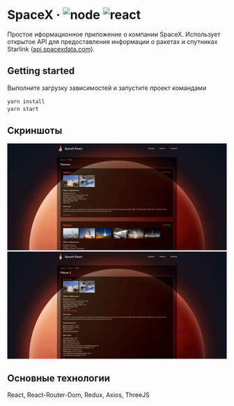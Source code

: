 # SpaceX &middot; ![node](https://img.shields.io/badge/node-v14.19.0-blue) ![react](https://img.shields.io/badge/react-17.0.2-blue)

Простое иформационное приложение о компании SpaceX. Использует открытое API для предоставления информации о ракетах и спутниках Starlink ([api.spacexdata.com](api.spacexdata.com)).

## Getting started

Выполните загрузку зависимостей и запустите проект командами
```sh
yarn install
yarn start
```

## Скриншоты

![list](https://raw.githubusercontent.com/kast96/spacex/main/screenshots/rockets.png)
![detail](https://raw.githubusercontent.com/kast96/spacex/main/screenshots/rocketDetail.png)

## Основные технологии
React, React-Router-Dom, Redux, Axios, ThreeJS